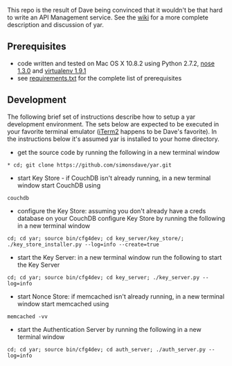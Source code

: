 This repo is the result of Dave being convinced that it wouldn't be that
hard to write an API Management service.
See the [wiki](https://github.com/simonsdave/yar/wiki) for a more complete description and discussion of yar.

Prerequisites 
-------------
* code written and tested on Mac OS X 10.8.2 using
Python 2.7.2,
[nose 1.3.0](https://github.com/nose-devs/nose)
and [virtualenv 1.9.1](https://pypi.python.org/pypi/virtualenv)
* see [requirements.txt](https://github.com/simonsdave/yar/blob/master/requirements.txt "requirements.txt") for the complete list of prerequisites

Development
-----------
The following brief set of instructions describe how to setup a yar development environment.
The sets below are expected to be executed in your
favorite terminal emulator ([iTerm2](http://www.iterm2.com/) happens to be Dave's favorite).
In the instructions below it's assumed yar is installed to your home directory.
* get the source code by running the following in a new terminal window

~~~~~
* cd; git clone https://github.com/simonsdave/yar.git
~~~~~

* start Key Store - if CouchDB isn't already running, in a new terminal window start CouchDB using

~~~~~
couchdb
~~~~~

* configure the Key Store: assuming you don't already have a creds database on your CouchDB configure Key Store
by running the following in a new terminal window

~~~~~
cd; cd yar; source bin/cfg4dev; cd key_server/key_store/; ./key_store_installer.py --log=info --create=true
~~~~~

* start the Key Server: in a new terminal window run the following to start the Key Server

~~~~~
cd; cd yar; source bin/cfg4dev; cd key_server; ./key_server.py --log=info
~~~~~

* start Nonce Store: if memcached isn't already running, in a new terminal window start memcached using

~~~~~
memcached -vv
~~~~~

* start the Authentication Server by running the following in a new terminal window

~~~~~
cd; cd yar; source bin/cfg4dev; cd auth_server; ./auth_server.py --log=info
~~~~~

